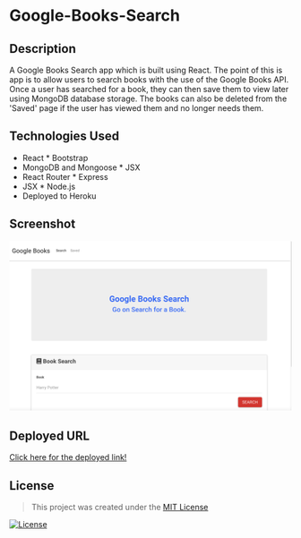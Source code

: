 # Google-Books-Search

## Description 

A Google Books Search app which is built using React. The point of this is app is to allow users to search books with the use of the Google Books API. Once a user has searched for a book, they can then save them to view later using MongoDB database storage. The books can also be deleted from the 'Saved' page if the user has viewed them and no longer needs them. 

## Technologies Used

* React  * Bootstrap
* MongoDB and Mongoose * JSX
* React Router * Express
* JSX * Node.js
* Deployed to Heroku

## Screenshot
![Screenshot #1](/Images/Screenshot1.png)

## Deployed URL

[Click here for the deployed link!](https://pacific-gorge-50141.herokuapp.com/)


## License

> This project was created under the [MIT License](https://opensource.org/licenses/MIT)

[![License](https://img.shields.io/badge/License-MIT-green.svg)](https://shields.io/)